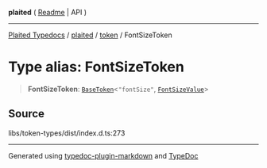 **plaited** ( [Readme](../../README.md) \| API )

***

[Plaited Typedocs](../../../modules.md) / [plaited](../../modules.md) / [token](../README.md) / FontSizeToken

# Type alias: FontSizeToken

> **FontSizeToken**: [`BaseToken`](BaseToken.md)\<`"fontSize"`, [`FontSizeValue`](FontSizeValue.md)\>

## Source

libs/token-types/dist/index.d.ts:273

***

Generated using [typedoc-plugin-markdown](https://www.npmjs.com/package/typedoc-plugin-markdown) and [TypeDoc](https://typedoc.org/)

